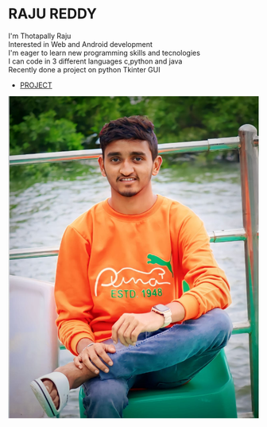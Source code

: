 # RAJU REDDY   
I'm Thotapally Raju   
Interested in Web and Android development    
I'm eager to learn new programming skills and tecnologies    
I can code in 3 different languages c,python and java   
Recently done a project on python Tkinter GUI    
- [PROJECT](https://replit.com/@RajuReddy0/ScholarlySomeCarriers#main.py)    
  
![image](image.jpg)  

